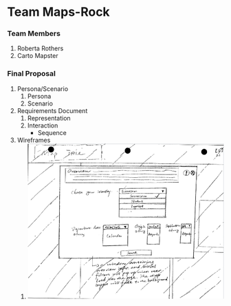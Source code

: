 # Team Maps-Rock

### Team Members
1. Roberta Rothers
2. Carto Mapster

### Final Proposal
1. Persona/Scenario
    1. Persona
    2. Scenario
2. Requirements Document
    1. Representation
    2. Interaction
        * Sequence
3. Wireframes
    1. ![Home Wireframe](/img/wireframe1.PNG)
